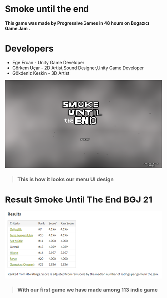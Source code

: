 # Smoke until the end
#### This game was made by Progressive Games in 48 hours on Bogazıcı Game Jam . 

# Developers 
* Ege Ercan - Unity Game Developer
* Görkem Uçar - 2D Artist,Sound Designer,Unity Game Developer
* Gökdeniz Keskin - 3D Artist

![Screenshot](smokeUntillTheEnd.png)

> ### This is how it looks our menu UI design

# Result Smoke Until The End BGJ 21 
![Screenshot](bgjPhoto.png)
> ### With our first game we have made among 113 indie game
